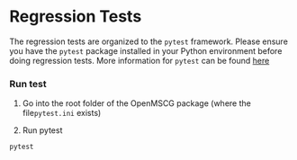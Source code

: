 # Regression Tests

The regression tests are organized to the `pytest` framework. Please ensure you 
have the `pytest` package installed in your Python environment before doing 
regression tests. More information for `pytest` can be found 
[here](https://docs.pytest.org/en/latest/getting-started.html)

### Run test

1. Go into the root folder of the OpenMSCG package (where the file`pytest.ini`
exists)

2. Run pytest

```
pytest
```


